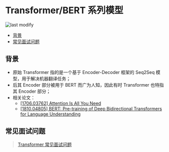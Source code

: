 Transformer/BERT 系列模型
===
<!--START_SECTION:badge-->

![last modify](https://img.shields.io/static/v1?label=last%20modify&message=2022-10-12%2001:12:13&color=yellowgreen&style=flat-square)

<!--END_SECTION:badge-->

- [背景](#背景)
- [常见面试问题](#常见面试问题)

## 背景
- 原始 Transformer 指的是一个基于 Encoder-Decoder 框架的 Seq2Seq 模型，用于解决机器翻译任务；
- 后其 Encoder 部分被用于 BERT 而广为人知，因此有时 Transformer 也特指其 Encoder 部分；
- 相关论文：
    - [[1706.03762] Attention Is All You Need](https://arxiv.org/abs/1706.03762)
    - [[1810.04805] BERT: Pre-training of Deep Bidirectional Transformers for Language Understanding](https://arxiv.org/abs/1810.04805)


## 常见面试问题
> [Transformer 常见面试问题](./Transformer常见面试问题.md)

